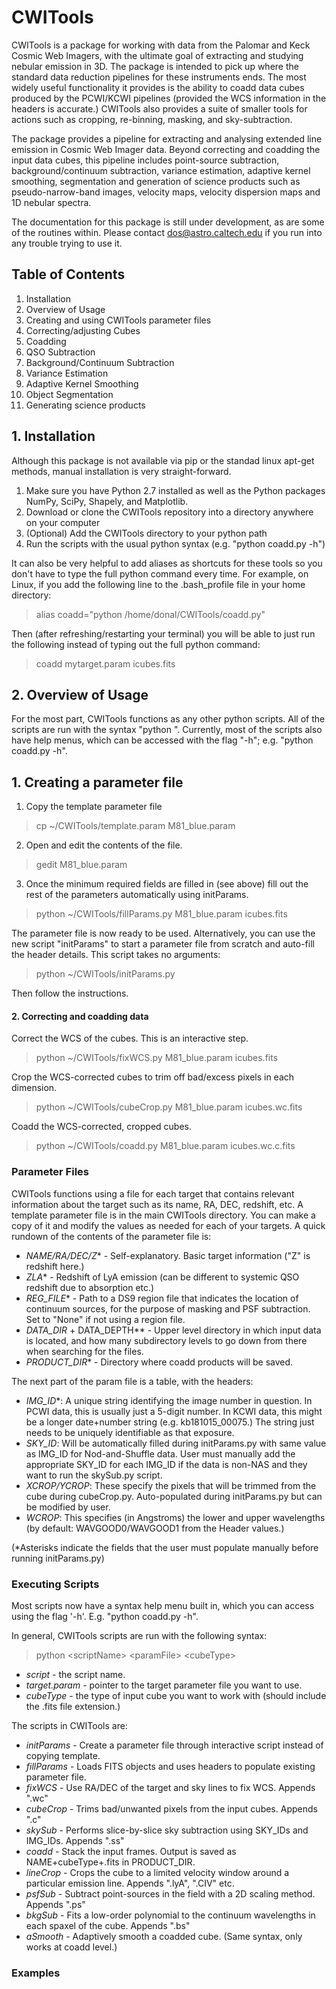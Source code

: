 # CWITools 

CWITools is a package for working with data from the Palomar and Keck Cosmic Web Imagers, with the ultimate goal of extracting and studying nebular emission in 3D. The package is intended to pick up where the standard data reduction pipelines for these instruments ends. The most widely useful functionality it provides is the ability to coadd data cubes produced by the PCWI/KCWI pipelines (provided the WCS information in the headers is accurate.) CWITools also provides a suite of smaller tools for actions such as cropping, re-binning, masking, and sky-subtraction. 

The package provides a pipeline for extracting and analysing extended line emission in Cosmic Web Imager data. Beyond correcting and coadding the input data cubes, this pipeline includes point-source subtraction, background/continuum subtraction, variance estimation, adaptive kernel smoothing, segmentation and generation of science products such as pseudo-narrow-band images, velocity maps, velocity dispersion maps and 1D nebular spectra.

The documentation for this package is still under development, as are some of the routines within. Please contact dos@astro.caltech.edu if you run into any trouble trying to use it.

## Table of Contents

1. Installation
1. Overview of Usage
1. Creating and using CWITools parameter files
1. Correcting/adjusting Cubes
1. Coadding
1. QSO Subtraction
1. Background/Continuum Subtraction
1. Variance Estimation
1. Adaptive Kernel Smoothing
1. Object Segmentation
1. Generating science products

## 1. Installation

Although this package is not available via pip or the standad linux apt-get methods, manual installation is very straight-forward. 

1. Make sure you have Python 2.7 installed as well as the Python packages NumPy, SciPy, Shapely, and Matplotlib.
2. Download or clone the CWITools repository into a directory anywhere on your computer
3. (Optional) Add the CWITools directory to your python path
4. Run the scripts with the usual python syntax (e.g. "python coadd.py -h")

It can also be very helpful to add aliases as shortcuts for these tools so you don't have to type the full python command every time. For example, on Linux, if you add the following line to the .bash_profile file in your home directory:

> alias coadd="python /home/donal/CWITools/coadd.py"

Then (after refreshing/restarting your terminal) you will be able to just run the following instead of typing out the full python command:

> coadd mytarget.param icubes.fits

##  2. Overview of Usage

For the most part, CWITools functions as any other python scripts. All of the scripts are run with the syntax "python <scriptName> <parameters>". Currently, most of the scripts also have help menus, which can be accessed with the flag "-h"; e.g. "python coadd.py -h".



## 1. Creating a parameter file 

1. Copy the template parameter file
> cp ~/CWITools/template.param M81_blue.param

2. Open and edit the contents of the file.
> gedit M81_blue.param

3. Once the minimum required fields are filled in (see above) fill out the rest of the parameters automatically using initParams.
> python ~/CWITools/fillParams.py M81_blue.param icubes.fits

The parameter file is now ready to be used. Alternatively, you can use the new script "initParams" to start a parameter file from scratch and auto-fill the header details. This script takes no arguments:

> python ~/CWITools/initParams.py

Then follow the instructions.

#### 2. Correcting and coadding data

Correct the WCS of the cubes. This is an interactive step.
> python ~/CWITools/fixWCS.py M81_blue.param icubes.fits

Crop the WCS-corrected cubes to trim off bad/excess pixels in each dimension.
> python ~/CWITools/cubeCrop.py M81_blue.param icubes.wc.fits

Coadd the WCS-corrected, cropped cubes.
> python ~/CWITools/coadd.py M81_blue.param icubes.wc.c.fits




### Parameter Files

CWITools functions using a file for each target that contains relevant information about the target such as its name, RA, DEC, redshift, etc. A template parameter file is in the main CWITools directory. You can make a copy of it and modify the values as needed for each of your targets. A quick rundown of the contents of the parameter file is:

* *NAME/RA/DEC/Z** - Self-explanatory. Basic target information ("Z" is redshift here.)
* *ZLA** - Redshift of LyA emission (can be different to systemic QSO redshift due to absorption etc.)
* *REG_FILE** - Path to a DS9 region file that indicates the location of continuum sources, for the purpose of masking and PSF subtraction. Set to "None" if not using a region file.
* *DATA_DIR* + DATA_DEPTH** - Upper level directory in which input data is located, and how many subdirectory levels to go down from there when searching for the files.
* *PRODUCT_DIR** - Directory where coadd products will be saved.

The next part of the param file is a table, with the headers:

* *IMG_ID**: A unique string identifying the image number in question. In PCWI data, this is usually just a 5-digit number. In KCWI data, this might be a longer date+number string (e.g. kb181015_00075.) The string just needs to be uniquely identifiable as that exposure.
* *SKY_ID*: Will be automatically filled during initParams.py with same value as IMG_ID for Nod-and-Shuffle data. User must manually add the appropriate SKY_ID for each IMG_ID if the data is non-NAS and they want to run the skySub.py script. 
* *XCROP/YCROP*: These specify the pixels that will be trimmed from the cube during cubeCrop.py. Auto-populated during initParams.py but can be modified by user.
* *WCROP*: This specifies (in Angstroms) the lower and upper wavelengths (by default: WAVGOOD0/WAVGOOD1 from the Header values.) 

(\*Asterisks indicate the fields that the user must populate manually before running initParams.py)

### Executing Scripts

Most scripts now have a syntax help menu built in, which you can access using the flag '-h'. E.g. "python coadd.py -h". 

In general, CWITools scripts are run with the following syntax:

> python \<scriptName\> \<paramFile\> \<cubeType\>
  
* *script* - the script name.
* *target.param* - pointer to the target parameter file you want to use.
* *cubeType* - the type of input cube you want to work with (should include the .fits file extension.)

The scripts in CWITools are:

* *initParams* - Create a parameter file through interactive script instead of copying template.
* *fillParams* - Loads FITS objects and uses headers to populate existing parameter file.
* *fixWCS* - Use RA/DEC of the target and sky lines to fix WCS. Appends ".wc"
* *cubeCrop* - Trims bad/unwanted pixels from the input cubes. Appends ".c"
* *skySub* - Performs slice-by-slice sky subtraction using SKY_IDs and IMG_IDs. Appends ".ss"
* *coadd* - Stack the input frames. Output is saved as NAME+cubeType+.fits in PRODUCT_DIR.
* *lineCrop* - Crops the cube to a limited velocity window around a particular emission line. Appends ".lyA", ".CIV" etc.
* *psfSub* - Subtract point-sources in the field with a 2D scaling method. Appends ".ps"
* *bkgSub* - Fits a low-order polynomial to the continuum wavelengths in each spaxel of the cube. Appends ".bs"
* *aSmooth* - Adaptively smooth a coadded cube. (Same syntax, only works at coadd level.)

### Examples

